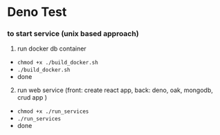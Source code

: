 # Deno Test

### to start service (unix based approach)

1. run docker db container

- `chmod +x ./build_docker.sh`
- `./build_docker.sh`
- done

2. run web service (front: create react app, back: deno, oak, mongodb, crud app )

- `chmod +x ./run_services`
- `./run_services`
- done
